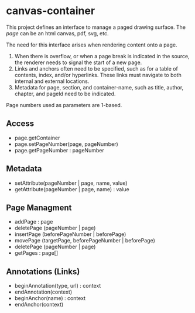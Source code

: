# canvas-container

This project defines an interface to manage a paged drawing surface.  The _page_ can be an html canvas, pdf, svg, etc.

The need for this interface arises when rendering content onto a page.

1. When there is overflow, or when a page break is indicated in the source, the renderer needs to signal the start of a new page.
2. Links and anchors often need to be specified, such as for a table of contents, index, and/or hyperlinks.  These links must navigate to both internal and external locations.
3. Metadata for page, section, and container-name, such as title, author, chapter, and pageId need to be indicated.

Page numbers used as parameters are 1-based.

## Access
* page.getContainer
* page.setPageNumber(page, pageNumber)
* page.getPageNumber : pageNumber

## Metadata
* setAttribute(pageNumber | page, name, value)
* getAttribute(pageNumber | page, name) : value

## Page Managment
* addPage : page
* deletePage (pageNumber | page)
* insertPage (beforePageNumber | beforePage)
* movePage (targetPage, beforePageNumber | beforePage)
* deletePage (pageNumber | page)
* getPages : page[]

## Annotations (Links)
* beginAnnotation(type, url) : context
* endAnnotation(context)
* beginAnchor(name) : context
* endAnchor(context)
